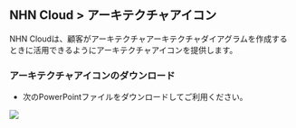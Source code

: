 
## NHN Cloud > アーキテクチャアイコン
NHN Cloudは、顧客がアーキテクチャアーキテクチャダイアグラムを作成するときに活用できるようにアーキテクチャアイコンを提供します。

### アーキテクチャアイコンのダウンロード

- 次のPowerPointファイルをダウンロードしてご利用ください。

[![](https://static.toastoven.net/prod_architecture_Icon/fileicon_download_ppt.png)](https://static.toastoven.net/prod_architecture_Icon/NHN_Cloud_Architecture_Icons_20221004.pptx)